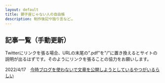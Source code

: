 ```yaml
---
layout: default
title: 獅子座じゃない人の自由帳
description: 制作後記や独り言など…
---
```


## 記事一覧（手動更新）

<p>Twitterにリンクを張る場合、URLの末尾の".pdf"を"/"に置き換えるとサイトの説明が出るはずです。そのようにリンクを張ることの協力をお願いします。</p>
<p>2022/4/17　<a href="https://notleonian.github.io/blog/20220400.pdf">今時ブログを使わないで文章を公開しようとしているやつがいるらしい</a></p>
